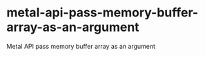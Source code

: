 # metal-api-pass-memory-buffer-array-as-an-argument
Metal API pass memory buffer array as an argument
